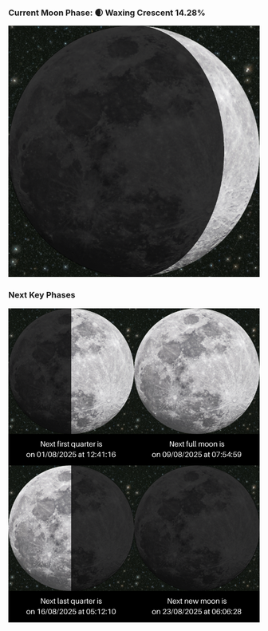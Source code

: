 ### Current Moon Phase: 🌒 Waxing Crescent 14.28%
![Moon Phase](moonphase.png)
### Next Key Phases
![Gallery](gallery.png)
